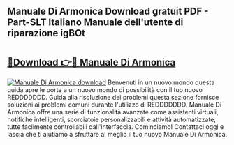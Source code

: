 ## Manuale Di Armonica Download gratuit PDF - Part-SLT Italiano Manuale dell'utente di riparazione igBOt

# <h2><a href="http://df9utk.blite.top/?on=Manuale+Di+Armonica">🔗Download 👉🔴 Manuale Di Armonica</a></h2>

[![Manuale Di Armonica download](https://i.imgur.com/lujVjoI.png)](http://df9utk.blite.top/?on=Manuale+Di+Armonica)
Benvenuti in un nuovo mondo questa guida apre le porte a un nuovo mondo di possibilità con il tuo nuovo REDDDDDDD. Guida alla risoluzione dei problemi questa sezione fornisce soluzioni ai problemi comuni durante l'utilizzo di REDDDDDDD. Manuale Di Armonica offre una serie di funzionalità avanzate come assistenti virtuali, notifiche intelligenti, scorciatoie personalizzabili e attività automatizzate, tutte facilmente controllabili dall'interfaccia. Cominciamo! Contattaci oggi e lascia che ti aiutiamo a sfruttare al meglio il tuo nuovo Manuale Di Armonica.
